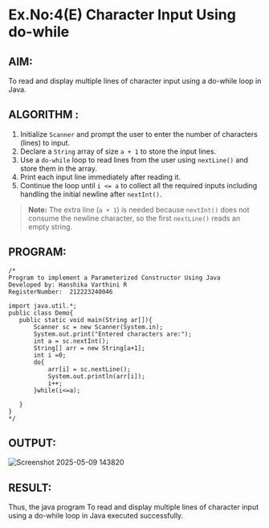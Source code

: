 # Ex.No:4(E)  Character Input Using do-while
## AIM:
To read and display multiple lines of character input using a do-while loop in Java.
## ALGORITHM :

1. Initialize `Scanner` and prompt the user to enter the number of characters (lines) to input.
2. Declare a `String` array of size `a + 1` to store the input lines.
3. Use a `do-while` loop to read lines from the user using `nextLine()` and store them in the array.
4. Print each input line immediately after reading it.
5. Continue the loop until `i <= a` to collect all the required inputs including handling the initial newline after `nextInt()`.

> **Note:** The extra line (`a + 1`) is needed because `nextInt()` does not consume the newline character, so the first `nextLine()` reads an empty string.

## PROGRAM:
 ```
/*
Program to implement a Parameterized Constructor Using Java
Developed by: Hanshika Varthini R
RegisterNumber:  212223240046

import java.util.*;
public class Demo{
    public static void main(String ar[]){
        Scanner sc = new Scanner(System.in);
        System.out.print("Entered characters are:");
        int a = sc.nextInt();
        String[] arr = new String[a+1];
        int i =0;
        do{
            arr[i] = sc.nextLine();
            System.out.println(arr[i]);
            i++;
        }while(i<=a);
      
    }
}
*/
```

## OUTPUT:

![Screenshot 2025-05-09 143820](https://github.com/user-attachments/assets/3d42992b-116c-41c3-902f-36c49ee6b28b)


## RESULT:
Thus, the  java program To read and display multiple lines of character input using a do-while loop in Java executed successfully.

 


